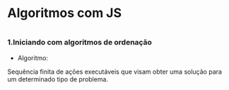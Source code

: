 # Algoritmos com JS

#

### 1.Iniciando com algoritmos de ordenação

-   Algoritmo:
<p>Sequência finita de ações executáveis que visam obter uma solução para um determinado tipo de problema.</p>

